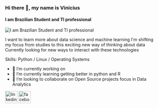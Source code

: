 ### Hi there 👋, my name is Vinicius
#### I am Brazilian Student and TI professional
![I am Brazilian Student and TI professional](https://media-exp1.licdn.com/dms/image/C4E16AQHDY3eDJN2wAA/profile-displaybackgroundimage-shrink_350_1400/0?e=1609372800&v=beta&t=-UVNBJt_WTANwpfz63_q1NVkLafUDUZx5TxpUuQXYH8)

I want to learn more about data science and machine learning
I'm shifting my focus from studies to this exciting new way of thinking about data
Currently looking for new ways to interact with these technologies


Skills: Python / Linux / Operating Systems 

- 🔭 I’m currently working on   
- 🌱 I’m currently learning getting better in python and R 
- 👯 I’m looking to collaborate on Open Source projects focus in Data Analytics  


[<img src='https://cdn.jsdelivr.net/npm/simple-icons@3.0.1/icons/linkedin.svg' alt='linkedin' height='40'>](https://www.linkedin.com/in/vinicius-borges-silva/)  [<img src='https://cdn.jsdelivr.net/npm/simple-icons@3.0.1/icons/facebook.svg' alt='facebook' height='40'>](https://www.facebook.com/https://www.facebook.com/vinicius.borges.9634340)  

